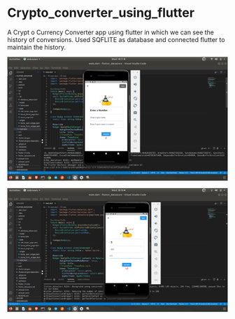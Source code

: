 # Crypto_converter_using_flutter
A Crypt o Currency Converter app using flutter in which we can see the  history of conversions. Used SQFLITE as database and connected flutter to maintain the history. 

![alt text](https://github.com/Srijenanithish/Crypto_converter_using_flutter/blob/main/image.png?raw=true)

![alt text](https://github.com/Srijenanithish/Crypto_converter_using_flutter/blob/main/image1.png?raw=true)
